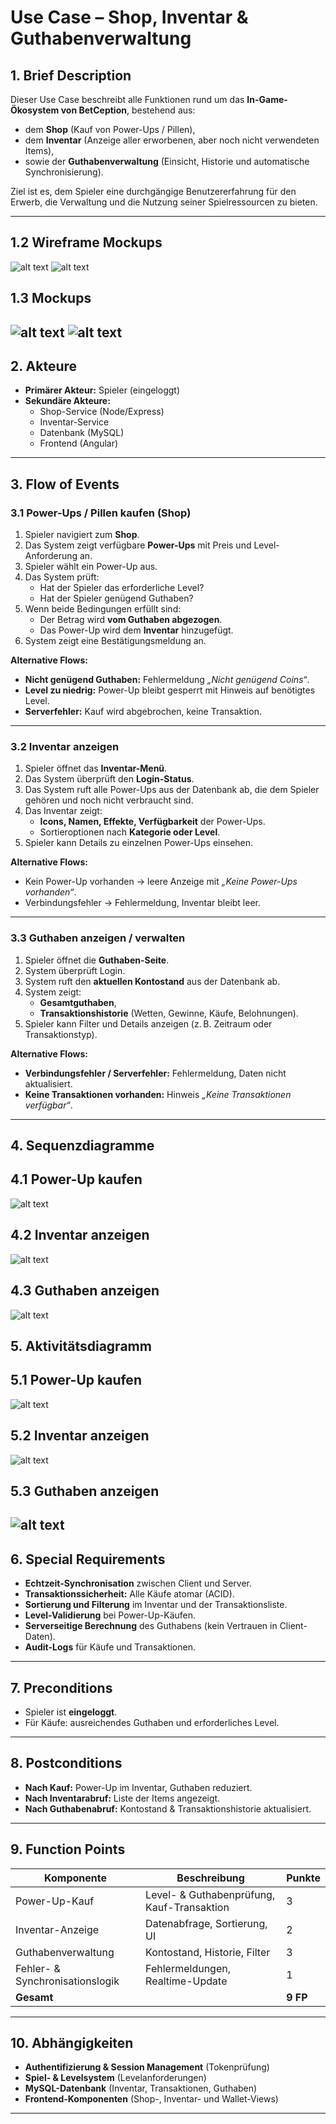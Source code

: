 # Use Case – Shop, Inventar & Guthabenverwaltung

## 1. Brief Description
Dieser Use Case beschreibt alle Funktionen rund um das **In-Game-Ökosystem von BetCeption**, bestehend aus:
- dem **Shop** (Kauf von Power-Ups / Pillen),
- dem **Inventar** (Anzeige aller erworbenen, aber noch nicht verwendeten Items),
- sowie der **Guthabenverwaltung** (Einsicht, Historie und automatische Synchronisierung).

Ziel ist es, dem Spieler eine durchgängige Benutzererfahrung für den Erwerb, die Verwaltung und die Nutzung seiner Spielressourcen zu bieten.

---
## 1.2 Wireframe Mockups
![alt text](../assets/Wireframe-mockups/Mockup-pill-wireframe.png)
![alt text](../assets/Wireframe-mockups/Mockup-Balance-wireframe.png)
## 1.3 Mockups
![alt text](../assets/mockups/Pills-Mockup.png)
![alt text](../assets/mockups/Balance-Mockup.png)
---
## 2. Akteure
- **Primärer Akteur:** Spieler (eingeloggt)
- **Sekundäre Akteure:**  
  - Shop-Service (Node/Express)  
  - Inventar-Service  
  - Datenbank (MySQL)  
  - Frontend (Angular)

---

## 3. Flow of Events

### 3.1 Power-Ups / Pillen kaufen (Shop)
1. Spieler navigiert zum **Shop**.  
2. Das System zeigt verfügbare **Power-Ups** mit Preis und Level-Anforderung an.  
3. Spieler wählt ein Power-Up aus.  
4. Das System prüft:  
   - Hat der Spieler das erforderliche Level?  
   - Hat der Spieler genügend Guthaben?  
5. Wenn beide Bedingungen erfüllt sind:  
   - Der Betrag wird **vom Guthaben abgezogen**.  
   - Das Power-Up wird dem **Inventar** hinzugefügt.  
6. System zeigt eine Bestätigungsmeldung an.  

**Alternative Flows:**  
- **Nicht genügend Guthaben:** Fehlermeldung *„Nicht genügend Coins“*.  
- **Level zu niedrig:** Power-Up bleibt gesperrt mit Hinweis auf benötigtes Level.  
- **Serverfehler:** Kauf wird abgebrochen, keine Transaktion.  

---

### 3.2 Inventar anzeigen
1. Spieler öffnet das **Inventar-Menü**.  
2. Das System überprüft den **Login-Status**.  
3. Das System ruft alle Power-Ups aus der Datenbank ab, die dem Spieler gehören und noch nicht verbraucht sind.  
4. Das Inventar zeigt:  
   - **Icons, Namen, Effekte, Verfügbarkeit** der Power-Ups.  
   - Sortieroptionen nach **Kategorie oder Level**.  
5. Spieler kann Details zu einzelnen Power-Ups einsehen.  

**Alternative Flows:**  
- Kein Power-Up vorhanden → leere Anzeige mit *„Keine Power-Ups vorhanden“*.  
- Verbindungsfehler → Fehlermeldung, Inventar bleibt leer.  

---

### 3.3 Guthaben anzeigen / verwalten
1. Spieler öffnet die **Guthaben-Seite**.  
2. System überprüft Login.  
3. System ruft den **aktuellen Kontostand** aus der Datenbank ab.  
4. System zeigt:  
   - **Gesamtguthaben**,  
   - **Transaktionshistorie** (Wetten, Gewinne, Käufe, Belohnungen).  
5. Spieler kann Filter und Details anzeigen (z. B. Zeitraum oder Transaktionstyp).  

**Alternative Flows:**  
- **Verbindungsfehler / Serverfehler:** Fehlermeldung, Daten nicht aktualisiert.  
- **Keine Transaktionen vorhanden:** Hinweis *„Keine Transaktionen verfügbar“*.  

---

## 4. Sequenzdiagramme
## 4.1 Power-Up kaufen
![alt text](<../assets/Sequenzdiagramme/Sequenzdiagramm Powerups kaufen.png>)

## 4.2 Inventar anzeigen
![alt text](<../assets/Sequenzdiagramme/Sequenzdiagramm Inventar anzeigen.png>)

## 4.3 Guthaben anzeigen
![alt text](<../assets/Sequenzdiagramme/Sequenzdiagramm Guthaben anzeigen-verwalten.png>)



## 5. Aktivitätsdiagramm
## 5.1 Power-Up kaufen
![alt text](<../assets/Aktivitätsdiagramme/Aktivitätsdiagramm power-up.png>)
## 5.2 Inventar anzeigen
![alt text](<../assets/Aktivitätsdiagramme/Aktivitätsdiagramm inventar-anzeigen.png>)
## 5.3 Guthaben anzeigen
![alt text](<../assets/Aktivitätsdiagramme/Aktivitätsdiagramm Guthaben.png>)
---

## 6. Special Requirements
- **Echtzeit-Synchronisation** zwischen Client und Server.  
- **Transaktionssicherheit:** Alle Käufe atomar (ACID).  
- **Sortierung und Filterung** im Inventar und der Transaktionsliste.  
- **Level-Validierung** bei Power-Up-Käufen.  
- **Serverseitige Berechnung** des Guthabens (kein Vertrauen in Client-Daten).  
- **Audit-Logs** für Käufe und Transaktionen.

---

## 7. Preconditions
- Spieler ist **eingeloggt**.  
- Für Käufe: ausreichendes Guthaben und erforderliches Level.  

---

## 8. Postconditions
- **Nach Kauf:** Power-Up im Inventar, Guthaben reduziert.  
- **Nach Inventarabruf:** Liste der Items angezeigt.  
- **Nach Guthabenabruf:** Kontostand & Transaktionshistorie aktualisiert.  

---

## 9. Function Points
| Komponente | Beschreibung | Punkte |
|-------------|--------------|--------|
| Power-Up-Kauf | Level- & Guthabenprüfung, Kauf-Transaktion | 3 |
| Inventar-Anzeige | Datenabfrage, Sortierung, UI | 2 |
| Guthabenverwaltung | Kontostand, Historie, Filter | 3 |
| Fehler- & Synchronisationslogik | Fehlermeldungen, Realtime-Update | 1 |
| **Gesamt** |  | **9 FP** |

---

## 10. Abhängigkeiten
- **Authentifizierung & Session Management** (Tokenprüfung)  
- **Spiel- & Levelsystem** (Levelanforderungen)  
- **MySQL-Datenbank** (Inventar, Transaktionen, Guthaben)  
- **Frontend-Komponenten** (Shop-, Inventar- und Wallet-Views)

---

